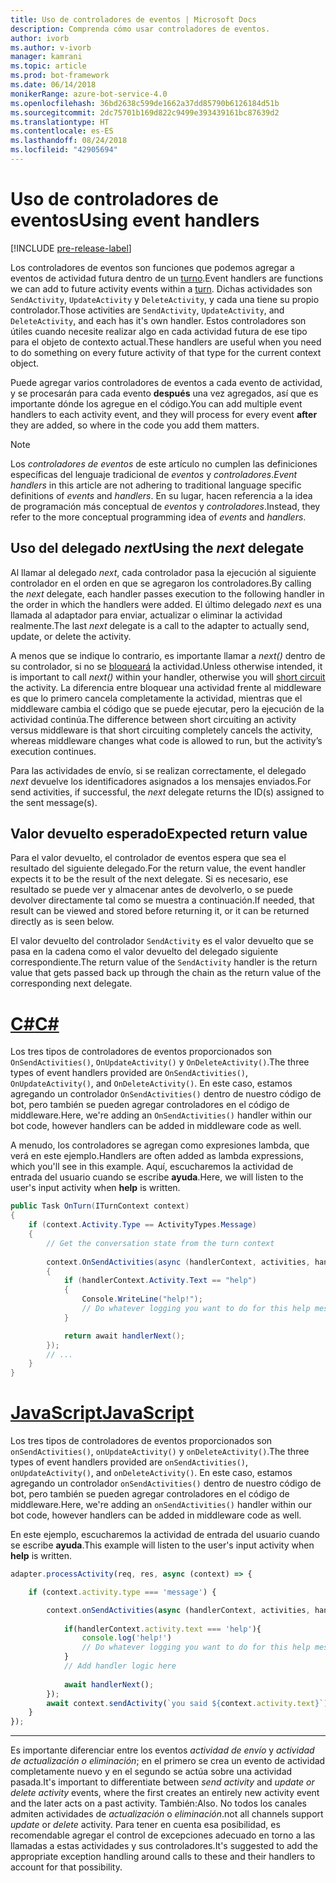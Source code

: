 ```yaml
---
title: Uso de controladores de eventos | Microsoft Docs
description: Comprenda cómo usar controladores de eventos.
author: ivorb
ms.author: v-ivorb
manager: kamrani
ms.topic: article
ms.prod: bot-framework
ms.date: 06/14/2018
monikerRange: azure-bot-service-4.0
ms.openlocfilehash: 36bd2638c599de1662a37dd85790b6126184d51b
ms.sourcegitcommit: 2dc75701b169d822c9499e393439161bc87639d2
ms.translationtype: HT
ms.contentlocale: es-ES
ms.lasthandoff: 08/24/2018
ms.locfileid: "42905694"
---
```

# <a name="using-event-handlers"></a><span data-ttu-id="b17d8-103">Uso de controladores de eventos</span><span class="sxs-lookup"><span data-stu-id="b17d8-103">Using event handlers</span></span>

[!INCLUDE [pre-release-label](../includes/pre-release-label.md)]

<span data-ttu-id="b17d8-104">Los controladores de eventos son funciones que podemos agregar a eventos de actividad futura dentro de un [turno](bot-builder-basics.md#defining-a-turn).</span><span class="sxs-lookup"><span data-stu-id="b17d8-104">Event handlers are functions we can add to future activity events within a [turn](bot-builder-basics.md#defining-a-turn).</span></span> <span data-ttu-id="b17d8-105">Dichas actividades son `SendActivity`, `UpdateActivity` y `DeleteActivity`, y cada una tiene su propio controlador.</span><span class="sxs-lookup"><span data-stu-id="b17d8-105">Those activities are `SendActivity`, `UpdateActivity`, and `DeleteActivity`, and each has it's own handler.</span></span> <span data-ttu-id="b17d8-106">Estos controladores son útiles cuando necesite realizar algo en cada actividad futura de ese tipo para el objeto de contexto actual.</span><span class="sxs-lookup"><span data-stu-id="b17d8-106">These handlers are useful when you need to do something on every future activity of that type for the current context object.</span></span>

<span data-ttu-id="b17d8-107">Puede agregar varios controladores de eventos a cada evento de actividad, y se procesarán para cada evento **después** una vez agregados, así que es importante dónde los agregue en el código.</span><span class="sxs-lookup"><span data-stu-id="b17d8-107">You can add multiple event handlers to each activity event, and they will process for every event **after** they are added, so where in the code you add them matters.</span></span>

> [!NOTE]
> <span data-ttu-id="b17d8-108">Los *controladores de eventos* de este artículo no cumplen las definiciones específicas del lenguaje tradicional de *eventos* y *controladores*.</span><span class="sxs-lookup"><span data-stu-id="b17d8-108">*Event handlers* in this article are not adhering to traditional language specific definitions of *events* and *handlers*.</span></span> <span data-ttu-id="b17d8-109">En su lugar, hacen referencia a la idea de programación más conceptual de *eventos* y *controladores*.</span><span class="sxs-lookup"><span data-stu-id="b17d8-109">Instead, they refer to the more conceptual programming idea of *events* and *handlers*.</span></span>

## <a name="using-the-next-delegate"></a><span data-ttu-id="b17d8-110">Uso del delegado *next*</span><span class="sxs-lookup"><span data-stu-id="b17d8-110">Using the *next* delegate</span></span>

<span data-ttu-id="b17d8-111">Al llamar al delegado *next*, cada controlador pasa la ejecución al siguiente controlador en el orden en que se agregaron los controladores.</span><span class="sxs-lookup"><span data-stu-id="b17d8-111">By calling the *next* delegate, each handler passes execution to the following handler in the order in which the handlers were added.</span></span> <span data-ttu-id="b17d8-112">El último delegado *next* es una llamada al adaptador para enviar, actualizar o eliminar la actividad realmente.</span><span class="sxs-lookup"><span data-stu-id="b17d8-112">The last *next* delegate is a call to the adapter to actually send, update, or delete the activity.</span></span>

<span data-ttu-id="b17d8-113">A menos que se indique lo contrario, es importante llamar a *next()* dentro de su controlador, si no se [bloqueará](bot-builder-create-middleware.md#short-circuit-routing) la actividad.</span><span class="sxs-lookup"><span data-stu-id="b17d8-113">Unless otherwise intended, it is important to call *next()* within your handler, otherwise you will [short circuit](bot-builder-create-middleware.md#short-circuit-routing) the activity.</span></span> <span data-ttu-id="b17d8-114">La diferencia entre bloquear una actividad frente al middleware es que lo primero cancela completamente la actividad, mientras que el middleware cambia el código que se puede ejecutar, pero la ejecución de la actividad continúa.</span><span class="sxs-lookup"><span data-stu-id="b17d8-114">The difference between short circuiting an activity versus middleware is that short circuiting completely cancels the activity, whereas middleware changes what code is allowed to run, but the activity’s execution continues.</span></span>

<span data-ttu-id="b17d8-115">Para las actividades de envío, si se realizan correctamente, el delegado *next* devuelve los identificadores asignados a los mensajes enviados.</span><span class="sxs-lookup"><span data-stu-id="b17d8-115">For send activities, if successful, the *next* delegate returns the ID(s) assigned to the sent message(s).</span></span>

## <a name="expected-return-value"></a><span data-ttu-id="b17d8-116">Valor devuelto esperado</span><span class="sxs-lookup"><span data-stu-id="b17d8-116">Expected return value</span></span>

<span data-ttu-id="b17d8-117">Para el valor devuelto, el controlador de eventos espera que sea el resultado del siguiente delegado.</span><span class="sxs-lookup"><span data-stu-id="b17d8-117">For the return value, the event handler expects it to be the result of the next delegate.</span></span> <span data-ttu-id="b17d8-118">Si es necesario, ese resultado se puede ver y almacenar antes de devolverlo, o se puede devolver directamente tal como se muestra a continuación.</span><span class="sxs-lookup"><span data-stu-id="b17d8-118">If needed, that result can be viewed and stored before returning it, or it can be returned directly as is seen below.</span></span>

<span data-ttu-id="b17d8-119">El valor devuelto del controlador `SendActivity` es el valor devuelto que se pasa en la cadena como el valor devuelto del delegado siguiente correspondiente.</span><span class="sxs-lookup"><span data-stu-id="b17d8-119">The return value of the `SendActivity` handler is the return value that gets passed back up through the chain as the return value of the corresponding next delegate.</span></span>

# <a name="ctabcseventhandler"></a>[<span data-ttu-id="b17d8-120">C#</span><span class="sxs-lookup"><span data-stu-id="b17d8-120">C#</span></span>](#tab/cseventhandler)

<span data-ttu-id="b17d8-121">Los tres tipos de controladores de eventos proporcionados son `OnSendActivities()`, `OnUpdateActivity()` y `OnDeleteActivity()`.</span><span class="sxs-lookup"><span data-stu-id="b17d8-121">The three types of event handlers provided are `OnSendActivities()`, `OnUpdateActivity()`, and `OnDeleteActivity()`.</span></span> <span data-ttu-id="b17d8-122">En este caso, estamos agregando un controlador `OnSendActivities()` dentro de nuestro código de bot, pero también se pueden agregar controladores en el código de middleware.</span><span class="sxs-lookup"><span data-stu-id="b17d8-122">Here, we're adding an `OnSendActivities()` handler within our bot code, however handlers can be added in middleware code as well.</span></span>

<span data-ttu-id="b17d8-123">A menudo, los controladores se agregan como expresiones lambda, que verá en este ejemplo.</span><span class="sxs-lookup"><span data-stu-id="b17d8-123">Handlers are often added as lambda expressions, which you'll see in this example.</span></span> <span data-ttu-id="b17d8-124">Aquí, escucharemos la actividad de entrada del usuario cuando se escribe **ayuda**.</span><span class="sxs-lookup"><span data-stu-id="b17d8-124">Here, we will listen to the user's input activity when **help** is written.</span></span>

```cs
public Task OnTurn(ITurnContext context)
{
    if (context.Activity.Type == ActivityTypes.Message)
    {
        // Get the conversation state from the turn context
        
        context.OnSendActivities(async (handlerContext, activities, handlerNext) =>
        {
            if (handlerContext.Activity.Text == "help")
            {
                Console.WriteLine("help!");
                // Do whatever logging you want to do for this help message
            }

            return await handlerNext();
        });
        // ...
    }
}
```

# <a name="javascripttabjseventhandler"></a>[<span data-ttu-id="b17d8-125">JavaScript</span><span class="sxs-lookup"><span data-stu-id="b17d8-125">JavaScript</span></span>](#tab/jseventhandler)

<span data-ttu-id="b17d8-126">Los tres tipos de controladores de eventos proporcionados son `onSendActivities()`, `onUpdateActivity()` y `onDeleteActivity()`.</span><span class="sxs-lookup"><span data-stu-id="b17d8-126">The three types of event handlers provided are `onSendActivities()`, `onUpdateActivity()`, and `onDeleteActivity()`.</span></span> <span data-ttu-id="b17d8-127">En este caso, estamos agregando un controlador `onSendActivities()` dentro de nuestro código de bot, pero también se pueden agregar controladores en el código de middleware.</span><span class="sxs-lookup"><span data-stu-id="b17d8-127">Here, we're adding an `onSendActivities()` handler within our bot code, however handlers can be added in middleware code as well.</span></span>

<span data-ttu-id="b17d8-128">En este ejemplo, escucharemos la actividad de entrada del usuario cuando se escribe **ayuda**.</span><span class="sxs-lookup"><span data-stu-id="b17d8-128">This example will listen to the user's input activity when **help** is written.</span></span>

```js
adapter.processActivity(req, res, async (context) => {

    if (context.activity.type === 'message') {

        context.onSendActivities(async (handlerContext, activities, handlerNext) => { 
            
            if(handlerContext.activity.text === 'help'){
                console.log('help!')
                // Do whatever logging you want to do for this help message
            }
            // Add handler logic here
        
            await handlerNext(); 
        });
        await context.sendActivity(`you said ${context.activity.text}`);
    }
});
```

---

<span data-ttu-id="b17d8-129">Es importante diferenciar entre los eventos *actividad de envío* y *actividad de actualización o eliminación*; en el primero se crea un evento de actividad completamente nuevo y en el segundo se actúa sobre una actividad pasada.</span><span class="sxs-lookup"><span data-stu-id="b17d8-129">It's important to differentiate between *send activity* and *update or delete activity* events, where the first creates an entirely new activity event and the later acts on a past activity.</span></span> <span data-ttu-id="b17d8-130">También:</span><span class="sxs-lookup"><span data-stu-id="b17d8-130">Also.</span></span> <span data-ttu-id="b17d8-131">No todos los canales admiten actividades de *actualización* o *eliminación*.</span><span class="sxs-lookup"><span data-stu-id="b17d8-131">not all channels support *update* or *delete* activity.</span></span> <span data-ttu-id="b17d8-132">Para tener en cuenta esa posibilidad, es recomendable agregar el control de excepciones adecuado en torno a las llamadas a estas actividades y sus controladores.</span><span class="sxs-lookup"><span data-stu-id="b17d8-132">It's suggested to add the appropriate exception handling around calls to these and their handlers to account for that possibility.</span></span>

